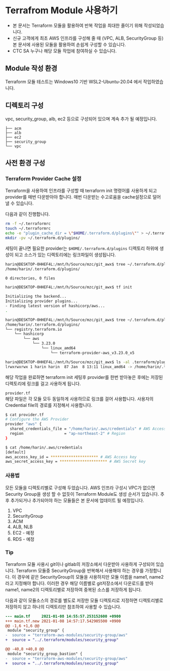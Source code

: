 # Terrafrom Module 사용하기
- 본 문서는 Terraform 모듈을 활용하여 반복 작업을 최대한 줄이기 위해 작성되었습니다.  
- 신규 고객에게 최초 AWS 인프라를 구성해 줄 때 (VPC, ALB, SecurityGroup 등) 본 문서에 사용된 모듈을 활용하여 손쉽게 구성할 수 있습니다.  
- CTC SA 누구나 해당 모듈 작업에 참여하실 수 있습니다.

## Module 작성 환경
Terraform 모듈 테스트는 Windows10 기반 WSL2-Ubuntu-20.04 에서 작업하였습니다.  

## 디렉토리 구성
vpc, security_group, alb, ec2 등으로 구성되어 있으며 계속 추가 될 예정입니다.
```
├── acm
├── alb
├── ec2
├── security_group
└── vpc
```

## 사전 환경 구성
### Terraform Provider Cache 설정
Terraform을 사용하여 인프라를 구성할 때 terraform init 명령어를 사용하게 되고 provider를 매번 다운받아야 합니다. 매번 다운받는 수고로움을 cache설정으로 덜어낼 수 있습니다.  

다음과 같이 진행합니다.
```bash
rm -f ~/.terraformrc
touch ~/.terraformrc
echo -e "plugin_cache_dir = \"$HOME/.terraform.d/plugins\"" > ~/.terraformrc
mkdir -pv ~/.terraform.d/plugins/
```
세팅이 끝나면 필요한 provider는 `$HOME/.terraform.d/plugins` 디렉토리 하위에 생성이 되고 소스가 있는 디렉토리에는 링크파일이 생성됩니다.

```bash
harin@DESKTOP-0HHEF4L:/mnt/h/Source/mzc/git_awx$ tree ~/.terraform.d/plugins/
/home/harin/.terraform.d/plugins/

0 directories, 0 files

harin@DESKTOP-0HHEF4L:/mnt/h/Source/mzc/git_awx$ tf init

Initializing the backend...
Initializing provider plugins...
- Finding latest version of hashicorp/aws...
.

harin@DESKTOP-0HHEF4L:/mnt/h/Source/mzc/git_awx$ tree ~/.terraform.d/plugins/
/home/harin/.terraform.d/plugins/
└── registry.terraform.io
    └── hashicorp
        └── aws
            └── 3.23.0
                └── linux_amd64
                    └── terraform-provider-aws_v3.23.0_x5

harin@DESKTOP-0HHEF4L:/mnt/h/Source/mzc/git_awx$ ls -al .terraform/plugins/registry.terraform.io/hashicorp/aws/3.23.0/
lrwxrwxrwx 1 harin harin  87 Jan  8 13:11 linux_amd64 -> /home/harin/.terraform.d/plugins/registry.terraform.io/hashicorp/aws/3.23.0/linux_amd64
```
해당 작업을 완료하면 terraform init 세팅후 provider를 한번 받아놓은 후에는 저장된 디렉토리에 링크를 걸고 사용하게 됩니다.

`provider.tf`  
해당 파일은 각 모듈 모두 동일하게 사용하므로 링크를 걸어 사용합니다. 사용자의 Credential file의 경로를 지정해서 사용합니다.

```bash
$ cat provider.tf
# Configure the AWS Provider
provider "aws" {
  shared_credentials_file = "/home/harin/.aws/credentials" # AWS Access, Secret key path
  region                  = "ap-northeast-2" # Region
}

$ cat /home/harin/.aws/credentials 
[default]
aws_access_key_id = ********************* # AWS Access key
aws_secret_access_key = ********************* # AWS Secret key
```

### 사용법
모든 모듈을 디렉토리별로 구성해 두었습니다. AWS 인프라 구성시 VPC가 없으면 Security Group을 생성 할 수 없듯이 Terraform Module도 생성 순서가 있습니다. 추후 추가되거나 추가되어야 하는 모듈들은 본 문서에 업데이트 될 예정입니다.

1. VPC
2. SecurityGroup
3. ACM
4. ALB, NLB
5. EC2 - 예정
6. RDS - 예정

### Tip
Terraform 모듈 사용시 git이나 gitlab의 저장소에서 다운받아 사용하게 구성되어 있습니다. Terraform 모듈중 SecurityGroup을 반복해서 사용해야 하는 경우를 가정합니다. 이 경우에 같은 SecurityGroup의 모듈을 사용하지만 모듈 이름을 name1, name2라고 지정해야 합니다. 이러한 경우 해당 이름별로 git저장소에서 다운로드를 받아 name1, name2의 디렉토리별로 저장하여 중복된 소스를 저장하게 됩니다.  

다음과 같이 모듈소스의 경로를 별도로 저장한 모듈 디렉토리로 지정하면 디렉토리별로 저장하지 않고 하나의 디렉토리만 참조하여 사용할 수 있습니다.
```diff
--- main.tf     2021-01-08 14:55:57.253152600 +0900
+++ main.tf.new 2021-01-08 14:57:17.542905500 +0900
@@ -1,6 +1,6 @@
 module "security_group" {
-  source = "terraform-aws-modules/security-group/aws"
+  source = "../.terraform/modules/security_group"

@@ -40,8 +40,8 @@
 module "security_group_bastion" {
-  source = "terraform-aws-modules/security-group/aws"
+  source = "../.terraform/modules/security_group"
```
